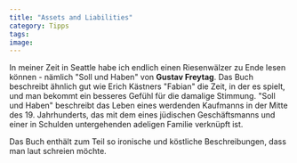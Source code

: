 ```yaml
---
title: "Assets and Liabilities"
category: Tipps
tags: 
image: 
---
```


In meiner Zeit in Seattle habe ich endlich einen Riesenwälzer zu Ende lesen können - nämlich "Soll und Haben" von **Gustav Freytag**. Das Buch beschreibt ähnlich gut wie Erich Kästners "Fabian" die Zeit, in der es spielt, und man bekommt ein besseres Gefühl für die damalige Stimmung. "Soll und Haben" beschreibt das Leben eines werdenden Kaufmanns in der Mitte des 19. Jahrhunderts, das mit dem eines jüdischen Geschäftsmanns und einer in Schulden untergehenden adeligen Familie verknüpft ist.  

  

Das Buch enthält zum Teil so ironische und köstliche Beschreibungen, dass man laut schreien möchte.